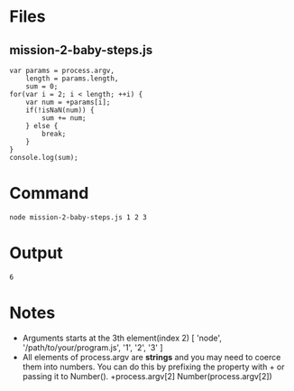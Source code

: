 # Files
## mission-2-baby-steps.js

    var params = process.argv,
        length = params.length,
        sum = 0;
    for(var i = 2; i < length; ++i) {
        var num = +params[i];
        if(!isNaN(num)) {
            sum += num;
        } else {
            break;
        }
    }
    console.log(sum);
    
# Command

    node mission-2-baby-steps.js 1 2 3
    
# Output

    6
    
# Notes

- Arguments starts at the 3th element(index 2)
         [ 'node', '/path/to/your/program.js', '1', '2', '3' ]
- All elements of process.argv are **strings** and you may need to coerce them into numbers. You can do this by prefixing the property with + or passing it to Number().
        +process.argv[2]
        Number(process.argv[2])